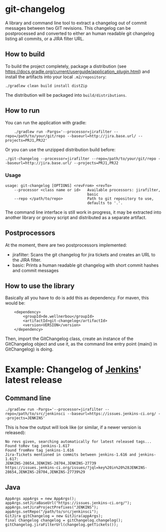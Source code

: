 # git-changelog

A library and command line tool to extract a changelog out of commit messages between two GIT revisions. This changelog can be postprocessed and converted
to either an human readable git changelog listing all commits, or a JIRA filter URL.

## How to build

To build the project completely, package a distribution (see https://docs.gradle.org/current/userguide/application_plugin.html) and install
the artifacts into your local <code>.m2/repository</code>:

```
./gradlew clean build install distZip
```

The distribution will be packaged into <code>build/distributions</code>.

## How to run

You can run the application with gradle:

```
	./gradlew run -Pargs='--processor=jirafilter --repo=/path/to/your/git/repo --baseurl=http://jira.base.url/ --projects=PRJ1,PRJ2'
```

Or you can use the unzipped distribution build before:

	./git-changelog --processor=jirafilter --repo=/path/to/your/git/repo --baseurl=http://jira.base.url/ --projects=PRJ1,PRJ2

### Usage

```
usage: git-changelog [OPTIONS] <revFrom> <revTo>
    --processor <class name or id>   Available processors: jirafilter,
                                     basic
    --repo </path/to/repo>           Path to git repository to use,
                                     defaults to '.'.
```

The command line interface is still work in progress, it may be extracted into another library or groovy script and distributed as a separate artifact.

## Postprocessors

At the moment, there are two postprocessors implemented:

* jirafilter: Scans the git changelog for jira tickets and creates an URL to the JIRA filter.
* basic: Prints a human readable git changelog with short commit hashes and commit messages

## How to use the library

Basically all you have to do is add this as dependency. For maven, this would be:

        <dependency>
            <groupId>de.wellnerbou</groupId>
            <artifactId>git-changelog</artifactId>
            <version>VERSION</version>
        </dependency>
        
Then, import the GitChangelog class, create an instance of the GitChangelog object and use it, as the command line
entry point (main() in GitChangelog) is doing.

# Example: Changelog of [Jenkins](http://jenkins-ci.org/)' latest release

## Command line

```
./gradlew run -Pargs='--processor=jirafilter --repo=/path/to/src/jenkinsci --baseurl=https://issues.jenkins-ci.org/ --projects=JENKINS'
```

This is how the output will look like (or similar, if a newer version is released):

	No revs given, searching automatically for latest released tags...
	Found toRev tag jenkins-1.617
	Found fromRev tag jenkins-1.616
	Jira-Tickets mentioned in commits between jenkins-1.616 and jenkins-1.617:
	JENKINS-28654,JENKINS-28704,JENKINS-27739
	https://issues.jenkins-ci.org/issues/?jql=key%20in%20%28JENKINS-28654,JENKINS-28704,JENKINS-27739%29

## Java

	AppArgs appArgs = new AppArgs();
	appArgs.setJiraBaseUrl("https://issues.jenkins-ci.org/");
	appArgs.setJiraProjectPrefixes("JENKINS");
	appArgs.setRepo("/path/to/src/jenkinsci");
	GitJira gitChangelog = new GitJira(appArgs);
	final Changelog changelog = gitChangelog.changelog();
	gitChangelog.jiraFilterUrl(changelog.getTickets());
